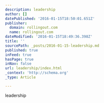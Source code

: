 ```yaml
---
description: leadership
author: []
datePublished: '2016-01-15T18:50:01.651Z'
publisher:
  domain: rollingout.com
  name: rollingout.com
dateModified: '2016-01-15T18:49:36.398Z'
title: ''
sourcePath: _posts/2016-01-15-leadership.md
published: true
inFeed: true
hasPage: true
inNav: false
url: leadership/index.html
_context: 'http://schema.org'
_type: Article

---
```

leadership
